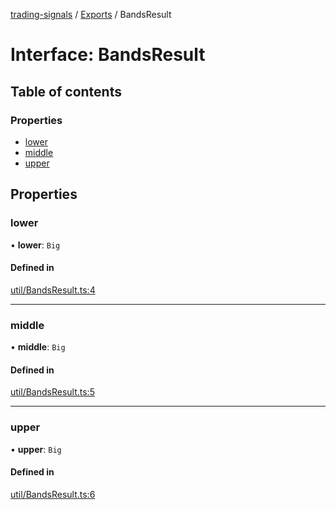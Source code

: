 [trading-signals](../README.md) / [Exports](../modules.md) / BandsResult

# Interface: BandsResult

## Table of contents

### Properties

- [lower](BandsResult.md#lower)
- [middle](BandsResult.md#middle)
- [upper](BandsResult.md#upper)

## Properties

### lower

• **lower**: `Big`

#### Defined in

[util/BandsResult.ts:4](https://github.com/bennycode/trading-signals/blob/53d8192/src/util/BandsResult.ts#L4)

---

### middle

• **middle**: `Big`

#### Defined in

[util/BandsResult.ts:5](https://github.com/bennycode/trading-signals/blob/53d8192/src/util/BandsResult.ts#L5)

---

### upper

• **upper**: `Big`

#### Defined in

[util/BandsResult.ts:6](https://github.com/bennycode/trading-signals/blob/53d8192/src/util/BandsResult.ts#L6)
